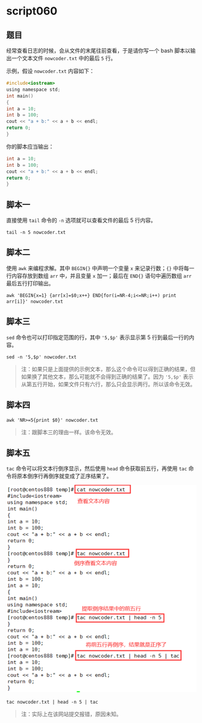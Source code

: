 # script060
## 题目

经常查看日志的时候，会从文件的末尾往前查看，于是请你写一个 bash 脚本以输出一个文本文件 `nowcoder.txt` 中的最后 `5` 行。

示例，假设 `nowcoder.txt` 内容如下：

```c
#include<iostream>
using namespace std;
int main()
{
int a = 10;
int b = 100;
cout << "a + b:" << a + b << endl;
return 0;
}
```

你的脚本应当输出：

```c
int a = 10;
int b = 100;
cout << "a + b:" << a + b << endl;
return 0;
}
```





## 脚本一

直接使用 `tail` 命令的 `-n` 选项就可以查看文件的最后 5 行内容。

```shell
tail -n 5 nowcoder.txt
```





## 脚本二

使用 `awk` 来编程求解。其中 `BEGIN{}` 中声明一个变量 `x` 来记录行数；`{}` 中将每一行内容存放到数组 `arr` 中，并且变量 `x` 加一；最后在 `END{}` 语句中遍历数组 `arr` 最后五行打印输出。

```shell
awk 'BEGIN{x=1} {arr[x]=$0;x++} END{for(i=NR-4;i<=NR;i++) print arr[i]}' nowcoder.txt
```





## 脚本三

`sed` 命令也可以打印指定范围的行，其中 `'5,$p'` 表示显示第 5 行到最后一行的内容。

```shell
sed -n '5,$p' nowcoder.txt
```

> 注：如果只是上面提供的示例文本，那么这个命令可以得到正确的结果，但如果换了其他文本，那么可能就不会得到正确的结果了。因为 `'5,$p'` 表示从第五行开始，如果文件只有六行，那么只会显示两行。所以该命令无效。





## 脚本四

```shell
awk 'NR>=5{print $0}' nowcoder.txt
```

> 注：跟脚本三的理由一样。该命令无效。





## 脚本五

`tac` 命令可以将文本行倒序显示，然后使用 `head` 命令获取前五行，再使用 `tac` 命令将原本倒序行再倒序就变成了正序结果了。

![image-20220708225848852](image-script060/image-20220708225848852.png)

```shell
tac nowcoder.txt | head -n 5 | tac
```

>注：实际上在该网站提交报错，原因未知。